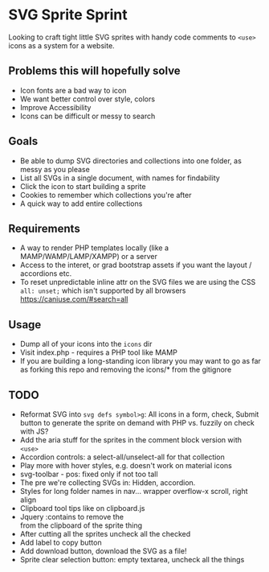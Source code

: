 
# SVG Sprite Sprint

Looking to craft tight little SVG sprites with handy code comments to `<use>` icons as a system for a website.

## Problems this will hopefully solve
- Icon fonts are a bad way to icon
- We want better control over style, colors
- Improve Accessibility
- Icons can be difficult or messy to search 

## Goals
- Be able to dump SVG directories and collections into one folder, as messy as you please
- List all SVGs in a single document, with names for findability
- Click the icon to start building a sprite
- Cookies to remember which collections you're after
- A quick way to add entire collections

## Requirements
- A way to render PHP templates locally (like a MAMP/WAMP/LAMP/XAMPP) or a server
- Access to the interet, or grad bootstrap assets if you want the layout / accordions etc.
- To reset unpredictable inline attr on the SVG files we are using the CSS `all: unset;` which isn't supported by all browsers https://caniuse.com/#search=all

## Usage
- Dump all of your icons into the `icons` dir
- Visit index.php - requires a PHP tool like MAMP
- If you are building a long-standing icon library you may want to go as far as forking this repo and removing the icons/* from the gitignore


## TODO
- Reformat SVG into `svg defs symbol>g`: All icons in a form, check, Submit button to generate the sprite on demand with PHP vs. fuzzily on check with JS?
- Add the aria stuff for the sprites in the comment block version with `<use>`
- Accordion controls: a select-all/unselect-all for that collection
- Play more with hover styles, e.g. doesn't work on material icons
- svg-toolbar - pos: fixed only if not too tall
- The pre we're collecting SVGs in: Hidden, accordion.
- Styles for long folder names in nav... wrapper overflow-x scroll, right align
- Clipboard tool tips like on clipboard.js
- Jquery :contains to remove the <div></div> from the clipboard of the sprite thing
- After cutting all the sprites uncheck all the checked
- Add label to copy button
- Add download button, download the SVG as a file! 
- Sprite clear selection button: empty textarea, uncheck all the things

